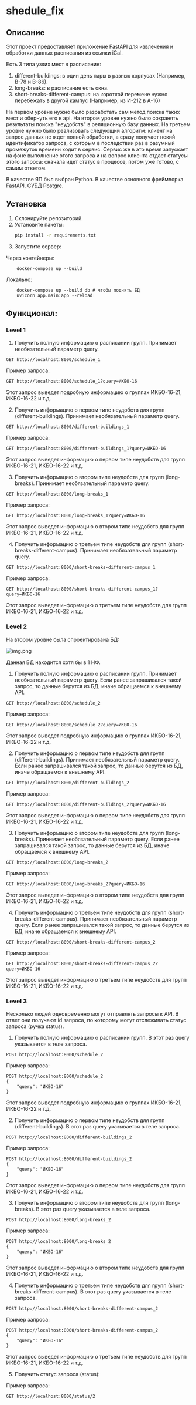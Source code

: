 # shedule_fix

## Описание
Этот проект предоставляет приложение FastAPI для извлечения и обработки данных расписания из ссылки iCal.

Есть 3 типа узких мест в расписание:
1. different-buildings: в один день пары в разных корпусах (Например, В-78 и В-86).
2. long-breaks: в расписание есть окна.
3. short-breaks-different-campus: на короткой перемене нужно перебежать в другой кампус (Например, из И-212 в А-16)

На первом уровне нужно было разработать сам метод поиска таких мест и обернуть его в api.
На втором уровне нужно было сохранять результаты поиска "неудобств" в реляционную базу данных.
На третьем уровне нужно было реализовать следующий алгоритм:
клиент на запрос данных не ждет полной обработки, а сразу получает некий идентификатор запроса, с которым в последствии раз в разумный промежуток времени ходит в сервис. Сервис же в это время запускает на фоне выполнение этого запроса и на вопрос клиента отдает статусы этого запроса: сначала идет статус в процессе, потом уже готово, с самим ответом.

В качестве ЯП был выбран Python. В качестве основного фреймворка FastAPI. СУБД Postgre.

## Установка
1. Склонируйте репозиторий.
2. Установите пакеты:
   ```sh
   pip install -r requirements.txt
   
3. Запустите сервер:

Через контейнеры:

```shell
    docker-compose up --build
```

Локально:

```shell
    docker-compose up --build db # чтобы поднять БД
    uvicorn app.main:app --reload
```
## Функционал:

### Level 1

1. Получить полную информацию о расписании групп. Принимает необязательный параметр query.
```shell
GET http://localhost:8000/schedule_1
```
Пример запроса:
```shell
GET http://localhost:8000/schedule_1?query=ИКБО-16
```
Этот запрос выведет подробную информацию о группах ИКБО-16-21, ИКБО-16-22 и т.д.

2. Получить информацию о первом типе неудобств для групп (different-buildings). Принимает необязательный параметр query.
```shell
GET http://localhost:8000/different-buildings_1
```
Пример запроса:
```shell
GET http://localhost:8000/different-buildings_1?query=ИКБО-16
```
Этот запрос выведет информацию о первом типе неудобств для групп ИКБО-16-21, ИКБО-16-22 и т.д.

3. Получить информацию о втором типе неудобств для групп (long-breaks). Принимает необязательный параметр query.
```shell
GET http://localhost:8000/long-breaks_1
```
Пример запроса:
```shell
GET http://localhost:8000/long-breaks_1?query=ИКБО-16
```
Этот запрос выведет информацию о втором типе неудобств для групп ИКБО-16-21, ИКБО-16-22 и т.д.

4. Получить информацию о третьем типе неудобств для групп (short-breaks-different-campus). Принимает необязательный параметр query.
```shell
GET http://localhost:8000/short-breaks-different-campus_1
```
Пример запроса:
```shell
GET http://localhost:8000/short-breaks-different-campus_1?query=ИКБО-16
```
Этот запрос выведет информацию о третьем типе неудобств для групп ИКБО-16-21, ИКБО-16-22 и т.д.


### Level 2

На втором уровне была спроектирована БД:

![img.png](img.png)

Данная БД находится хотя бы в 1 НФ.
1. Получить полную информацию о расписании групп. Принимает необязательный параметр query.
Если ранее запрашивался такой запрос, то данные берутся из БД, иначе обращаемся к внешнему API.
```shell
GET http://localhost:8000/schedule_2
```
Пример запроса:
```shell
GET http://localhost:8000/schedule_2?query=ИКБО-16
```
Этот запрос выведет подробную информацию о группах ИКБО-16-21, ИКБО-16-22 и т.д.

2. Получить информацию о первом типе неудобств для групп (different-buildings). Принимает необязательный параметр query. 
Если ранее запрашивался такой запрос, то данные берутся из БД, иначе обращаемся к внешнему API.
```shell
GET http://localhost:8000/different-buildings_2
```
Пример запроса:
```shell
GET http://localhost:8000/different-buildings_2?query=ИКБО-16
```
Этот запрос выведет информацию о первом типе неудобств для групп ИКБО-16-21, ИКБО-16-22 и т.д.

3. Получить информацию о втором типе неудобств для групп (long-breaks). Принимает необязательный параметр query.
Если ранее запрашивался такой запрос, то данные берутся из БД, иначе обращаемся к внешнему API.
```shell
GET http://localhost:8000/long-breaks_2
```
Пример запроса:
```shell
GET http://localhost:8000/long-breaks_2?query=ИКБО-16
```
Этот запрос выведет информацию о втором типе неудобств для групп ИКБО-16-21, ИКБО-16-22 и т.д.

4. Получить информацию о третьем типе неудобств для групп (short-breaks-different-campus). Принимает необязательный параметр query.
Если ранее запрашивался такой запрос, то данные берутся из БД, иначе обращаемся к внешнему API.
```shell
GET http://localhost:8000/short-breaks-different-campus_2
```
Пример запроса:
```shell
GET http://localhost:8000/short-breaks-different-campus_2?query=ИКБО-16
```
Этот запрос выведет информацию о третьем типе неудобств для групп ИКБО-16-21, ИКБО-16-22 и т.д.


### Level 3

Несколько людей одновременно могут отправлять запросы к API. 
В ответ они получают id запроса, по которому могут отслеживать статус запроса (ручка status).

1. Получить полную информацию о расписании групп. В этот раз query указывается в теле запроса.
```shell
POST http://localhost:8000/schedule_2
```
Пример запроса:
```shell
POST http://localhost:8000/schedule_2
{
    "query": "ИКБО-16"
}
```
Этот запрос выведет подробную информацию о группах ИКБО-16-21, ИКБО-16-22 и т.д.

2. Получить информацию о первом типе неудобств для групп (different-buildings). В этот раз query указывается в теле запроса.
```shell
POST http://localhost:8000/different-buildings_2
```
Пример запроса:
```shell
POST http://localhost:8000/different-buildings_2
{
    "query": "ИКБО-16"
}
```
Этот запрос выведет информацию о первом типе неудобств для групп ИКБО-16-21, ИКБО-16-22 и т.д.

3. Получить информацию о втором типе неудобств для групп (long-breaks). В этот раз query указывается в теле запроса.
```shell
POST http://localhost:8000/long-breaks_2
```
Пример запроса:
```shell
POST http://localhost:8000/long-breaks_2
{
    "query": "ИКБО-16"
}
```
Этот запрос выведет информацию о втором типе неудобств для групп ИКБО-16-21, ИКБО-16-22 и т.д.

4. Получить информацию о третьем типе неудобств для групп (short-breaks-different-campus). В этот раз query указывается в теле запроса.
```shell
POST http://localhost:8000/short-breaks-different-campus_2
```
Пример запроса:
```shell
POST http://localhost:8000/short-breaks-different-campus_2
{
    "query": "ИКБО-16"
}
```
Этот запрос выведет информацию о третьем типе неудобств для групп ИКБО-16-21, ИКБО-16-22 и т.д.

5. Получить статус запроса (status):

Пример запроса:
```shell
GET http://localhost:8000/status/2
```